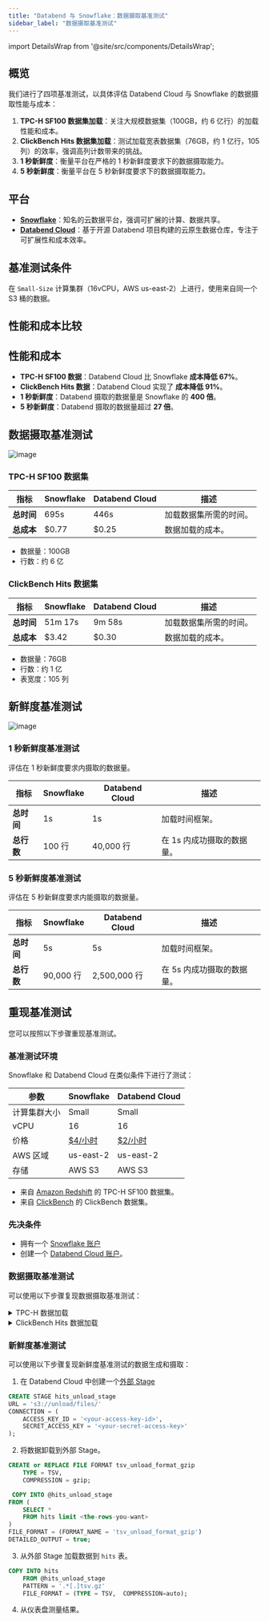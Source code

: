 ```yaml
---
title: "Databend 与 Snowflake：数据摄取基准测试"
sidebar_label: "数据摄取基准测试"
---
```


import DetailsWrap from '@site/src/components/DetailsWrap';

## 概览

我们进行了四项基准测试，以具体评估 Databend Cloud 与 Snowflake 的数据摄取性能与成本：

1. **TPC-H SF100 数据集加载**：关注大规模数据集（100GB，约 6 亿行）的加载性能和成本。
2. **ClickBench Hits 数据集加载**：测试加载宽表数据集（76GB，约 1 亿行，105 列）的效率，强调高列计数带来的挑战。
3. **1 秒新鲜度**：衡量平台在严格的 1 秒新鲜度要求下的数据摄取能力。
4. **5 秒新鲜度**：衡量平台在 5 秒新鲜度要求下的数据摄取能力。

## 平台

- **[Snowflake](https://snowflake.com)**：知名的云数据平台，强调可扩展的计算、数据共享。
- **[Databend Cloud](https://databend.com)**：基于开源 Databend 项目构建的云原生数据仓库，专注于可扩展性和成本效率。

## 基准测试条件

在 `Small-Size` 计算集群（16vCPU，AWS us-east-2）上进行，使用来自同一个 S3 桶的数据。

## 性能和成本比较

## 性能和成本

- **TPC-H SF100 数据**：Databend Cloud 比 Snowflake **成本降低 67%**。
- **ClickBench Hits 数据**：Databend Cloud 实现了 **成本降低 91%**。
- **1 秒新鲜度**：Databend 摄取的数据量是 Snowflake 的 **400 倍**。
- **5 秒新鲜度**：Databend 摄取的数据量超过 **27 倍**。

## 数据摄取基准测试

![image](https://github.com/datafuselabs/databend/assets/172204/c61d7a40-f6fe-4fb9-83e8-06ea9599aeb4)

### TPC-H SF100 数据集

| 指标       | Snowflake | Databend Cloud | 描述                   |
| ---------- | --------- | -------------- | ---------------------- |
| **总时间** | 695s      | 446s           | 加载数据集所需的时间。 |
| **总成本** | $0.77     | $0.25          | 数据加载的成本。       |

- 数据量：100GB
- 行数：约 6 亿

### ClickBench Hits 数据集

| 指标       | Snowflake | Databend Cloud | 描述                   |
| ---------- | --------- | -------------- | ---------------------- |
| **总时间** | 51m 17s   | 9m 58s         | 加载数据集所需的时间。 |
| **总成本** | $3.42     | $0.30          | 数据加载的成本。       |

- 数据量：76GB
- 行数：约 1 亿
- 表宽度：105 列

## 新鲜度基准测试

![image](https://github.com/datafuselabs/databend/assets/172204/41b04e6a-9027-47bf-a749-49c267a7f9ec)

### 1 秒新鲜度基准测试

评估在 1 秒新鲜度要求内摄取的数据量。

| 指标       | Snowflake | Databend Cloud | 描述                       |
| ---------- | --------- | -------------- | -------------------------- |
| **总时间** | 1s        | 1s             | 加载时间框架。             |
| **总行数** | 100 行    | 40,000 行      | 在 1s 内成功摄取的数据量。 |

### 5 秒新鲜度基准测试

评估在 5 秒新鲜度要求内能摄取的数据量。

| 指标       | Snowflake | Databend Cloud | 描述                       |
| ---------- | --------- | -------------- | -------------------------- |
| **总时间** | 5s        | 5s             | 加载时间框架。             |
| **总行数** | 90,000 行 | 2,500,000 行   | 在 5s 内成功摄取的数据量。 |

## 重现基准测试

您可以按照以下步骤重现基准测试。

### 基准测试环境

Snowflake 和 Databend Cloud 在类似条件下进行了测试：

| 参数         | Snowflake                                                           | Databend Cloud                            |
| ------------ | ------------------------------------------------------------------- | ----------------------------------------- |
| 计算集群大小 | Small                                                               | Small                                     |
| vCPU         | 16                                                                  | 16                                        |
| 价格         | [$4/小时](https://www.snowflake.com/en/data-cloud/pricing-options/) | [$2/小时](https://www.databend.com/plan/) |
| AWS 区域     | us-east-2                                                           | us-east-2                                 |
| 存储         | AWS S3                                                              | AWS S3                                    |

- 来自 [Amazon Redshift](https://github.com/awslabs/amazon-redshift-utils/tree/master/src/CloudDataWarehouseBenchmark/Cloud-DWB-Derived-from-TPCH) 的 TPC-H SF100 数据集。
- 来自 [ClickBench](https://github.com/ClickHouse/ClickBench) 的 ClickBench 数据集。

### 先决条件

- 拥有一个 [Snowflake 账户](https://singup.snowflake.com)
- 创建一个 [Databend Cloud 账户](https://www.databend.com/apply/)。

### 数据摄取基准测试

可以使用以下步骤复现数据摄取基准测试：

<DetailsWrap>

<details>
  <summary>TPC-H 数据加载</summary>

1. **Snowflake 数据加载**：

   - 登录您的 [Snowflake 账户](https://app.snowflake.com/)。
   - 创建与 TPC-H 架构相对应的表。[SQL 脚本](https://github.com/datafuselabs/wizard/blob/ee9b72a11ac5d977f9a81d17fa34eb47a02ef2ba/benchsb/sql/snow/setup.sql#L1-L92)。
   - 使用 `COPY INTO` 命令从 AWS S3 加载数据。[SQL 脚本](https://github.com/datafuselabs/wizard/blob/ee9b72a11ac5d977f9a81d17fa34eb47a02ef2ba/benchsb/sql/snow/setup.sql#L95-L102)。

2. **Databend Cloud 数据加载**：
   - 登录您的 [Databend Cloud 账户](https://app.databend.com)。
   - 创建必要的表，与 TPC-H 架构相对应。[SQL 脚本](https://github.com/datafuselabs/wizard/blob/ee9b72a11ac5d977f9a81d17fa34eb47a02ef2ba/benchsb/sql/bend/setup.sql#L1-L92)。
   - 使用与 Snowflake 类似的方法从 AWS S3 加载数据。[SQL 脚本](https://github.com/datafuselabs/wizard/blob/ee9b72a11ac5d977f9a81d17fa34eb47a02ef2ba/benchsb/sql/bend/setup.sql#L95-L133)。

</details>

<details>
  <summary> ClickBench Hits 数据加载</summary>

1. **Snowflake 数据加载**：

   - 登录您的 [Snowflake 账户](https://app.snowflake.com/)。
   - 创建与 `hits` 架构相对应的表。[SQL 脚本](https://gist.github.com/BohuTANG/2a23e5f829a8d180f7388c530526ab21?permalink_comment_id=4991762#file-hits-snowflake-schema)。
   - 使用 `COPY INTO` 命令从 AWS S3 加载数据。[SQL 脚本](https://gist.github.com/BohuTANG/2a23e5f829a8d180f7388c530526ab21?permalink_comment_id=4991762#gistcomment-4991762)。

2. **Databend Cloud 数据加载**：
   - 登录您的 [Databend Cloud 账户](https://app.databend.com)。
   - 创建必要的表，与 `hits` 架构相对应。[SQL 脚本](https://gist.github.com/BohuTANG/ab45d251c533dcf0b1ccd3ea1263b8a0#file-hits-databend-schema)。
   - 使用与 Snowflake 类似的方法从 AWS S3 加载数据。[SQL 脚本](https://gist.github.com/BohuTANG/ab45d251c533dcf0b1ccd3ea1263b8a0?permalink_comment_id=4991767#gistcomment-4991767)。

</details>

</DetailsWrap>

### 新鲜度基准测试

可以使用以下步骤复现新鲜度基准测试的数据生成和摄取：

1. 在 Databend Cloud 中创建一个[外部 Stage](https://docs.databend.com/sql/sql-commands/ddl/stage/ddl-create-stage#example-2-create-external-stage-with-aws-access-key)

```sql
CREATE STAGE hits_unload_stage
URL = 's3://unload/files/'
CONNECTION = (
    ACCESS_KEY_ID = '<your-access-key-id>',
    SECRET_ACCESS_KEY = '<your-secret-access-key>'
);
```

2. 将数据卸载到外部 Stage。

```sql
CREATE or REPLACE FILE FORMAT tsv_unload_format_gzip
    TYPE = TSV,
    COMPRESSION = gzip;

 COPY INTO @hits_unload_stage
FROM (
    SELECT *
    FROM hits limit <the-rows-you-want>
)
FILE_FORMAT = (FORMAT_NAME = 'tsv_unload_format_gzip')
DETAILED_OUTPUT = true;
```

3. 从外部 Stage 加载数据到 `hits` 表。

```sql
COPY INTO hits
    FROM @hits_unload_stage
    PATTERN = '.*[.]tsv.gz'
    FILE_FORMAT = (TYPE = TSV,  COMPRESSION=auto);
```

4. 从仪表盘测量结果。
